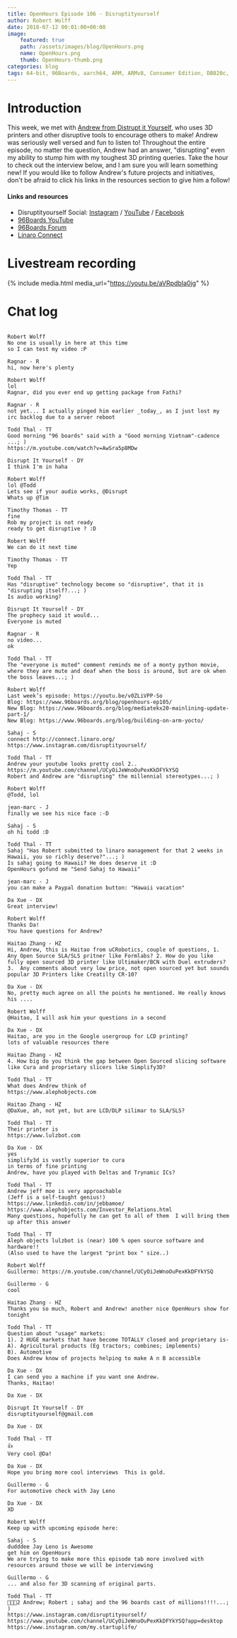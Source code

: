 ```yaml
---
title: OpenHours Episode 106 - Disruptityourself
author: Robert Wolff
date: 2018-07-12 00:01:00+00:00
image:
    featured: true
    path: /assets/images/blog/OpenHours.png
    name: OpenHours.png
    thumb: OpenHours-thumb.png
categories: blog
tags: 64-bit, 96Boards, aarch64, ARM, ARMv8, Consumer Edition, DB820c, Rock960, Hikey960, enterprise edition, product, single board computer, linaro, linux, open source, openhours, robert wolff, podcast, technology, tech, computer, hardware, software, groupgets, qwerty, embedded, crowd fund, mezzanine, community
---
```


# Introduction

This week, we met with [Andrew from Distrupt it Yourself](https://www.instagram.com/disruptityourself/), who uses 3D printers and other disruptive tools to encourage others to make! Andrew was seriously well versed and fun to listen to! Throughout the entire episode, no matter the question, Andrew had an answer, "disrupting" even my ability to stump him with my toughest 3D printing queries. Take the hour to check out the interview below, and I am sure you will learn something new! If you would like to follow Andrew's future projects and initiatives, don't be afraid to click his links in the resources section to give him a follow!

#### Links and resources

- Disruptityourself Social: [Instagram](https://www.instagram.com/disruptityourself/) / [YouTube](https://www.youtube.com/channel/UCyOiJeWnoOuPexKkDFYkYSQ?app=desktop) / [Facebook](https://www.facebook.com/DisruptItYourself/)
- [96Boards YouTube](https://www.youtube.com/c/96Boards/)
- [96Boards Forum](https://discuss.96boards.org/)
- [Linaro Connect](http://connect.linaro.org/)

# Livestream recording

{% include media.html media_url="https://youtu.be/aVRpdbIa0jg" %}

# Chat log

```

Robert Wolff
No one is usually in here at this time
so I can test my video :P

Ragnar - R
hi, now here's plenty 

Robert Wolff
lol
Ragnar, did you ever end up getting package from Fathi?

Ragnar - R
not yet... I actually pinged him earlier _today_, as I just lost my irc backlog due to a server reboot

Todd Thal - TT
Good morning "96 boards" said with a "Good morning Vietnam"-cadence ...; )
https://m.youtube.com/watch?v=AwSra5p8MDw

Disrupt It Yourself - DY
I think I'm in haha

Robert Wolff
lol @Todd
Lets see if your audio works, @Disrupt
Whats up @Tim

Timothy Thomas - TT
fine
Rob my project is not ready
ready to get disruptive ? :D

Robert Wolff
We can do it next time

Timothy Thomas - TT
Yep

Todd Thal - TT
Has "disruptive" technology become so "disruptive", that it is "disrupting itself?...; )
Is audio working?

Disrupt It Yourself - DY
The prophecy said it would...
Everyone is muted

Ragnar - R
no video...
ok

Todd Thal - TT
The "everyone is muted" comment reminds me of a monty python movie, where they are mute and deaf when the boss is around, but are ok when the boss leaves...; )

Robert Wolff
Last week’s episode: https://youtu.be/v0ZLiVPP-So
Blog: https://www.96boards.org/blog/openhours-ep105/
New Blog: https://www.96boards.org/blog/mediatekx20-mainlining-update-part-1/
New Blog: https://www.96boards.org/blog/building-on-arm-yocto/

Sahaj - S
connect http://connect.linaro.org/
https://www.instagram.com/disruptityourself/

Todd Thal - TT
Andrew your youtube looks pretty cool 2..
https://m.youtube.com/channel/UCyOiJeWnoOuPexKkDFYkYSQ
Robert and Andrew are "disrupting" the millennial stereotypes...; )

Robert Wolff
@Todd, lol

jean-marc - J
finally we see his nice face :-D

Sahaj - S
oh hi todd :D

Todd Thal - TT
Sahaj "Has Robert submitted to linaro management for that 2 weeks in Hawaii, you so richly deserve?"...; )
Is sahaj going to Hawaii? He does deserve it :D
OpenHours gofund me "Send Sahaj to Hawaii"

jean-marc - J
you can make a Paypal donation button: "Hawaii vacation"

Da Xue - DX
Great interview!

Robert Wolff
Thanks Da!
You have questions for Andrew?

Haitao Zhang - HZ
Hi, Andrew, this is Haitao from uCRobotics, couple of questions, 1. Any Open Source SLA/SLS pritner like Formlabs? 2. How do you like fully open sourced 3D printer like Ultimaker/BCN with Duel extruders? 3.  Any comments about very low price, not open sourced yet but sounds popular 3D Printers like Creatilty CR-10?

Da Xue - DX
No, pretty much agree on all the points he mentioned. He really knows his ....

Robert Wolff
@Haitao, I will ask him your questions in a second

Da Xue - DX
Haitao, are you in the Google usergroup for LCD printing?
lots of valuable resources there

Haitao Zhang - HZ
4. How big do you think the gap between Open Sourced slicing software like Cura and proprietary slicers like Simplify3D?

Todd Thal - TT
What does Andrew think of
https://www.alephobjects.com

Haitao Zhang - HZ
@DaXue, ah, not yet, but are LCD/DLP silimar to SLA/SLS?

Todd Thal - TT
Their printer is
https://www.lulzbot.com

Da Xue - DX
yes
simplify3d is vastly superior to cura
in terms of fine printing
Andrew, have you played with Deltas and Trynamic ICs?

Todd Thal - TT
Andrew jeff moe is very approachable
(Jeff is a self-taught genius!)
https://www.linkedin.com/in/jebbamoe/
https://www.alephobjects.com/Investor_Relations.html
Many questions, hopefully he can get to all of them  I will bring them up after this answer

Todd Thal - TT
Aleph objects lulzbot is (near) 100 % open source software and hardware!!
(Also used to have the largest "print box " size..)

Robert Wolff
Guillermo: https://m.youtube.com/channel/UCyOiJeWnoOuPexKkDFYkYSQ

Guillermo - G
cool

Haitao Zhang - HZ
Thanks you so much, Robert and Andrew! another nice OpenHours show for tonight 

Todd Thal - TT
Question about "usage" markets:
1). 2 HUGE markets that have become TOTALLY closed and proprietary is-
A). Agricultural products (Eg tractors; combines; implements)
B). Automotive
Does Andrew know of projects helping to make A n B accessible

Da Xue - DX
I can send you a machine if you want one Andrew.
Thanks, Haitao!

Da Xue - DX

Disrupt It Yourself - DY
disruptityourself@gmail.com

Da Xue - DX

Todd Thal - TT
👍
Very cool @Da!

Da Xue - DX
Hope you bring more cool interviews  This is gold.

Guillermo - G
For automotive check with Jay Leno

Da Xue - DX
XD

Robert Wolff
Keep up with upcoming episode here: 

Sahaj - S
dudddee Jay Leno is Awesome
get him on OpenHours
We are trying to make more this episode tab more involved with resources around those we will be interviewing

Guillermo - G
... and also for 3D scanning of original parts.

Todd Thal - TT
👏👏👏2 Andrew; Robert ; sahaj and the 96 boards cast of millions!!!!...; )
https://www.instagram.com/disruptityourself/
https://www.youtube.com/channel/UCyOiJeWnoOuPexKkDFYkYSQ?app=desktop
https://www.instagram.com/my.startuplife/

```

